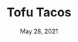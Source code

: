 ---
title: "Tofu Tacos"
date: "May 28, 2021"
prepTime: "15 min" 
cookingTime: "30 min"
totalTime: "45 min"
topic: "Tacos"
originalLink: "https://www.eatingwell.com/recipe/7891013/chipotle-tofu-tacos/"
scottRating: 5
image: "../../images/recipe/TofuTacos.png"
ingredients: [
  {
    name: Lime Juice,
    amount: 5,
    metric: 75g,
    unit: tbsp
  },
  {
    name: Cornstarch,
    amount: .25,
    metric: 30g,
    unit: cup
  },
  {
    name: Canola oil or avocado oil,
    amount: 2,
    metric: 2,
    unit: tbsp
  },
  {
    name: "Adobo Sauce",
    preparation: ", divided (from canned chipotles or sometimes sold separately)",
    amount: 1.5,
    metric: 30g,
    unit: tbsp
  },
  {
    name: Garlic,
    amount: 4,
    metric: 22g,
    unit: cloves,
  },
  {
    name: Cumin,
    amount: 1,
    metric: 6g,
    unit: tbsp,
  },
  {
    name: Extra-firm tofu,
    preparation: ", ripped and torn into 1\" pieces",
    amount: 2,
    metric: 794g,
    unit: brick
  },
  {
    name: salt,
    amount: 1,
    metric: 5g,
    unit: tsp
  },
  {
    name: Cabbage,
    preparation: ", shredded",
    amount: 210,
    unit: g
  },
  {
    name: Light sour cream,
    amount: .5,
    metric: 120g,
    unit: cups
  },
  {
    name: Fresh Cilantro, 
    amount: .25,
    metric: 10g,
    unit: cups,
  },
  {
    name: Whole Wheat Tortillas,
    amount: 12,
    unit: count
  }
]
directions: [
  "Drain Tofu and press out excess water under weight and fresh towel",
  "Preheat oven to 450f",
  "Coat large baking sheet with oil",
  "Whisk 2/5 lime juice, cornstarch, oil, 2/3 of adobo, 3/4 of garlic, cumin",
  "Unwrap tofu and pull apart to shred",
  "Add shredded tofu to bowl and mix to coat",
  "Put tofu on baking sheet, spreading evenly",
  "Bake tofu and flip halfway through until golden brown (20-25 minutes)",
  "Shred cabbage.",
  "Mix sour cream, 1/5 lime juice, 1/2 adobo sauce, remaining garlic, salt in a small bowl.",
  "Toss cabbage, cilantro, and remaining lime juice in a medium bowl",
  "Serve in warmed tortillas"
]

---